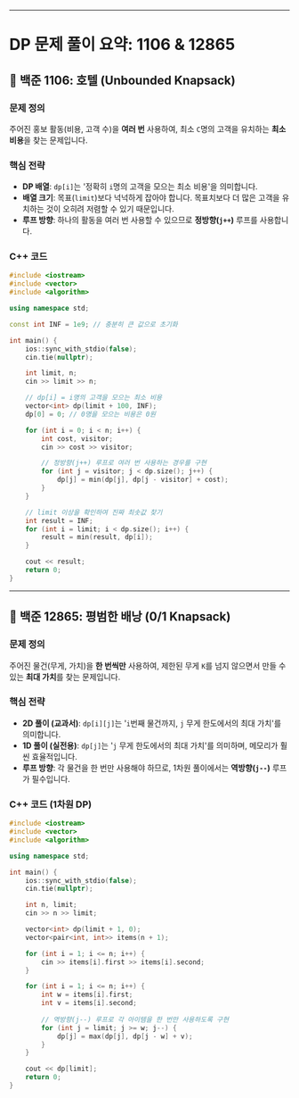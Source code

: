 
-----

# DP 문제 풀이 요약: 1106 & 12865

## 📌 백준 1106: 호텔 (Unbounded Knapsack)

### 문제 정의

주어진 홍보 활동(비용, 고객 수)을 **여러 번** 사용하여, 최소 `C`명의 고객을 유치하는 **최소 비용**을 찾는 문제입니다.

### 핵심 전략

  - **DP 배열**: `dp[i]`는 '정확히 `i`명의 고객을 모으는 최소 비용'을 의미합니다.
  - **배열 크기**: 목표(`limit`)보다 넉넉하게 잡아야 합니다. 목표치보다 더 많은 고객을 유치하는 것이 오히려 저렴할 수 있기 때문입니다.
  - **루프 방향**: 하나의 활동을 여러 번 사용할 수 있으므로 **정방향(`j++`)** 루프를 사용합니다.

### C++ 코드

```cpp
#include <iostream>
#include <vector>
#include <algorithm>

using namespace std;

const int INF = 1e9; // 충분히 큰 값으로 초기화

int main() {
    ios::sync_with_stdio(false);
    cin.tie(nullptr);

    int limit, n;
    cin >> limit >> n;

    // dp[i] = i명의 고객을 모으는 최소 비용
    vector<int> dp(limit + 100, INF);
    dp[0] = 0; // 0명을 모으는 비용은 0원

    for (int i = 0; i < n; i++) {
        int cost, visitor;
        cin >> cost >> visitor;

        // 정방향(j++) 루프로 여러 번 사용하는 경우를 구현
        for (int j = visitor; j < dp.size(); j++) {
            dp[j] = min(dp[j], dp[j - visitor] + cost);
        }
    }

    // limit 이상을 확인하여 진짜 최솟값 찾기
    int result = INF;
    for (int i = limit; i < dp.size(); i++) {
        result = min(result, dp[i]);
    }

    cout << result;
    return 0;
}
```

-----

## 📌 백준 12865: 평범한 배낭 (0/1 Knapsack)

### 문제 정의

주어진 물건(무게, 가치)을 **한 번씩만** 사용하여, 제한된 무게 `K`를 넘지 않으면서 만들 수 있는 **최대 가치**를 찾는 문제입니다.

### 핵심 전략

  - **2D 풀이 (교과서)**: `dp[i][j]`는 '`i`번째 물건까지, `j` 무게 한도에서의 최대 가치'를 의미합니다.
  - **1D 풀이 (실전용)**: `dp[j]`는 '`j` 무게 한도에서의 최대 가치'를 의미하며, 메모리가 훨씬 효율적입니다.
  - **루프 방향**: 각 물건을 한 번만 사용해야 하므로, 1차원 풀이에서는 **역방향(`j--`)** 루프가 필수입니다.

### C++ 코드 (1차원 DP)

```cpp
#include <iostream>
#include <vector>
#include <algorithm>

using namespace std;

int main() {
    ios::sync_with_stdio(false);
    cin.tie(nullptr);

    int n, limit;
    cin >> n >> limit;

    vector<int> dp(limit + 1, 0);
    vector<pair<int, int>> items(n + 1);

    for (int i = 1; i <= n; i++) {
        cin >> items[i].first >> items[i].second;
    }

    for (int i = 1; i <= n; i++) {
        int w = items[i].first;
        int v = items[i].second;
        
        // 역방향(j--) 루프로 각 아이템을 한 번만 사용하도록 구현
        for (int j = limit; j >= w; j--) {
            dp[j] = max(dp[j], dp[j - w] + v);
        }
    }

    cout << dp[limit];
    return 0;
}
```

